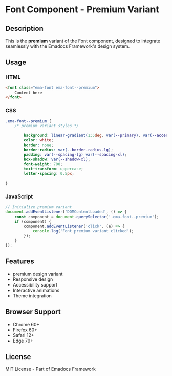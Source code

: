 # Font Component - Premium Variant

## Description
This is the **premium** variant of the Font component, designed to integrate seamlessly with the Emadocs Framework's design system.

## Usage

### HTML
```html
<font class="ema-font ema-font--premium">
    Content here
</font>
```

### CSS
```css
.ema-font--premium {
    /* premium variant styles */
    
        background: linear-gradient(135deg, var(--primary), var(--accent));
        color: white;
        border: none;
        border-radius: var(--border-radius-lg);
        padding: var(--spacing-lg) var(--spacing-xl);
        box-shadow: var(--shadow-xl);
        font-weight: 700;
        text-transform: uppercase;
        letter-spacing: 0.5px;
    
}
```

### JavaScript
```javascript
// Initialize premium variant
document.addEventListener('DOMContentLoaded', () => {
    const component = document.querySelector('.ema-font--premium');
    if (component) {
        component.addEventListener('click', (e) => {
            console.log('Font premium variant clicked');
        });
    }
});
```

## Features
- premium design variant
- Responsive design
- Accessibility support
- Interactive animations
- Theme integration

## Browser Support
- Chrome 60+
- Firefox 60+
- Safari 12+
- Edge 79+

## License
MIT License - Part of Emadocs Framework
